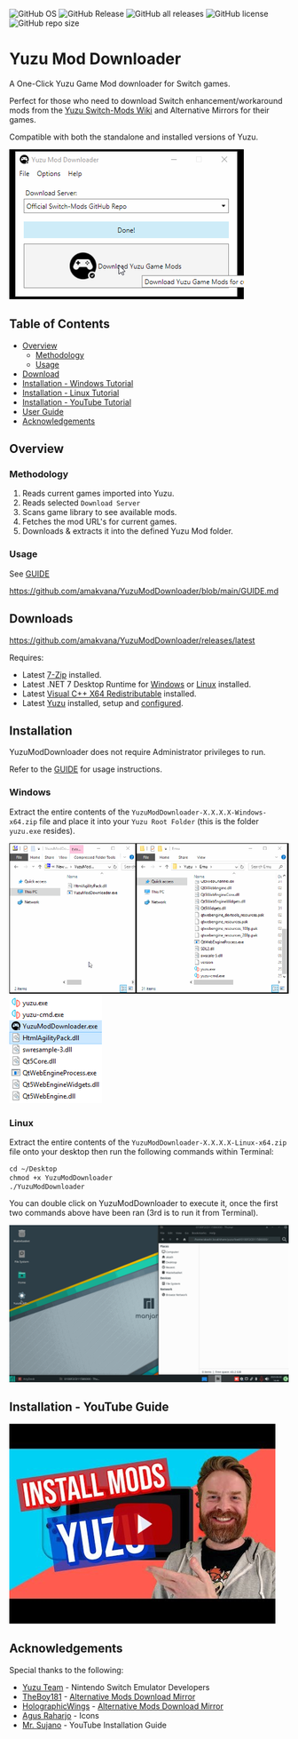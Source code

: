 ![GitHub OS](https://img.shields.io/static/v1?label=OS&message=WINDOWS%20|%20LINUX%20|%20STEAMOS&style=for-the-badge&color=brightgreen)
![GitHub Release](https://img.shields.io/github/v/release/amakvana/YuzuModDownloader?style=for-the-badge)
![GitHub all releases](https://img.shields.io/github/downloads/amakvana/YuzuModDownloader/total?style=for-the-badge)
![GitHub license](https://img.shields.io/github/license/amakvana/YuzuModDownloader?style=for-the-badge)
![GitHub repo size](https://img.shields.io/github/repo-size/amakvana/YuzuModDownloader?style=for-the-badge)

# Yuzu Mod Downloader

A One-Click Yuzu Game Mod downloader for Switch games.

Perfect for those who need to download Switch enhancement/workaround mods from the [Yuzu Switch-Mods Wiki](https://github.com/yuzu-emu/yuzu/wiki/Switch-Mods) and Alternative Mirrors for their games.

Compatible with both the standalone and installed versions of Yuzu.

![YuzuModDownloaderAnimated](images/ymd-1400.gif)

## Table of Contents

- [Overview](#overview)
  - [Methodology](#methodology)
  - [Usage](#usage)
- [Download](#downloads)
- [Installation - Windows Tutorial](#windows)
- [Installation - Linux Tutorial](#linux)
- [Installation - YouTube Tutorial](#installation---youtube-guide)
- [User Guide](https://github.com/amakvana/YuzuModDownloader/blob/main/GUIDE.md)
- [Acknowledgements](#acknowledgements)

## Overview

### Methodology

1. Reads current games imported into Yuzu.
2. Reads selected `Download Server`
3. Scans game library to see available mods.
4. Fetches the mod URL's for current games.
5. Downloads & extracts it into the defined Yuzu Mod folder.

### Usage

See [GUIDE](https://github.com/amakvana/YuzuModDownloader/blob/main/GUIDE.md)

https://github.com/amakvana/YuzuModDownloader/blob/main/GUIDE.md

## Downloads

https://github.com/amakvana/YuzuModDownloader/releases/latest

Requires:

- Latest [7-Zip](https://www.7-zip.org/a/7z2201-x64.msi) installed.
- Latest .NET 7 Desktop Runtime for [Windows](https://dotnet.microsoft.com/en-us/download/dotnet/thank-you/runtime-desktop-7.0.5-windows-x64-installer) or [Linux](https://learn.microsoft.com/en-gb/dotnet/core/install/linux?WT.mc_id=dotnet-35129-website) installed.
- Latest [Visual C++ X64 Redistributable](https://aka.ms/vs/16/release/vc_redist.x64.exe) installed.
- Latest [Yuzu](https://yuzu-emu.org/downloads/) installed, setup and [configured](https://youtu.be/kSVlTC1mO9w).

## Installation

YuzuModDownloader does not require Administrator privileges to run.

Refer to the [GUIDE](https://github.com/amakvana/YuzuModDownloader/blob/main/GUIDE.md) for usage instructions.

### Windows

Extract the entire contents of the `YuzuModDownloader-X.X.X.X-Windows-x64.zip` file and place it into your `Yuzu Root Folder` (this is the folder `yuzu.exe` resides).

![YuzuModDownloaderSetupWindowsAnimated](images/ymd-setup-windows.gif)
![YuzuModDownloaderSetupWindows](images/ymd-setup-windows-2.png)

### Linux

Extract the entire contents of the `YuzuModDownloader-X.X.X.X-Linux-x64.zip` file onto your desktop then run the following commands within Terminal:

```
cd ~/Desktop
chmod +x YuzuModDownloader
./YuzuModDownloader
```

You can double click on YuzuModDownloader to execute it, once the first two commands above have been ran (3rd is to run it from Terminal).

![YuzuModDownloaderSetupLinuxAnimated](images/ymd-setup-linux.gif)

## Installation - YouTube Guide

[![Watch the video](images/ymd-youtube.jpg)](https://youtu.be/q_2ivWN07Kw)

## Acknowledgements

Special thanks to the following:

- [Yuzu Team](https://yuzu-emu.org/) - Nintendo Switch Emulator Developers
- [TheBoy181](https://github.com/theboy181/) - [Alternative Mods Download Mirror](https://github.com/theboy181/switch-ptchtxt-mods)
- [HolographicWings](https://github.com/HolographicWings) - [Alternative Mods Download Mirror](https://github.com/HolographicWings/TOTK-Mods-collection)
- [Agus Raharjo](https://www.iconfinder.com/agusraharj) - Icons
- [Mr. Sujano](https://www.youtube.com/watch?v=q_2ivWN07Kw) - YouTube Installation Guide
